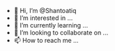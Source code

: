 - 👋 Hi, I’m @Shantoatiq
- 👀 I’m interested in ...
- 🌱 I’m currently learning ...
- 💞️ I’m looking to collaborate on ...
- 📫 How to reach me ...

<!---
Shantoatiq/Shantoatiq is a ✨ special ✨ repository because its `README.md` (this file) appears on your GitHub profile.
You can click the Preview link to take a look at your changes.
--->

